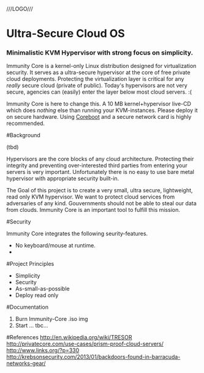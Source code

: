 ///LOGO///


Ultra-Secure Cloud OS
=====================

### Minimalistic KVM Hypervisor with strong focus on simplicity.

Immunity Core is a kernel-only Linux distribution designed for virtualization security.
It serves as a ultra-secure hypervisor at the core of free private cloud deployments.
Protecting the virtualization layer is critical for any *really* secure cloud (private of public).
Today's hypervisors are not very secure, agencies can (easily) enter the layer below most cloud servers. :(

Immunity Core is here to change this. A 10 MB kernel+hypervisor live-CD which does *nothing* else than running your KVM-instances.
Please deploy it on secure hardware. Using [Coreboot](http://www.coreboot.org/) and a secure network card is highly recommended.


#Background

(tbd)

Hypervisors are the core blocks of any cloud architecture. 
Protecting their integrity and preventing over-interested third parties from entering your servers is very important.
Unfortunately there is no easy to use bare metal hypervisor with appropriate security built-in. 

The Goal of this project is to create a very small, ultra secure, lightweight, read only KVM hypervisor.
We want to protect cloud services from adversaries of any kind. Gouvernments should not be able to steal our data from clouds. Immunity Core is an important tool to fulfill this mission.


#Security

Immunity Core integrates the following seurity-features.

+ No keyboard/mouse at runtime.
+ 

#Project Principles

+ Simplicity
+ Security
+ As-small-as-possible
+ Deploy read only


#Documentation

1. Burn Immunity-Core .iso img
2. Start ...
tbc...



#References
http://en.wikipedia.org/wiki/TRESOR
http://privatecore.com/use-cases/prism-proof-cloud-servers/
http://www.links.org/?p=330
http://krebsonsecurity.com/2013/01/backdoors-found-in-barracuda-networks-gear/

